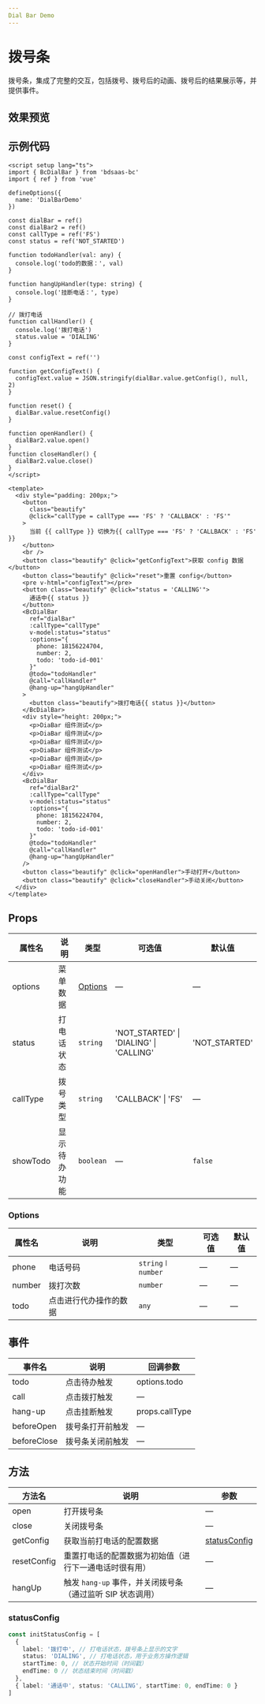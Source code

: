 ```yaml
---
Dial Bar Demo
---
```


# 拨号条

拨号条，集成了完整的交互，包括拨号、拨号后的动画、拨号后的结果展示等，并提供事件。

<script setup lang="ts">
import DialBarDemo from '../components/dial-bar-demo/DialBarDemo.vue'
</script>

## 效果预览

[//]: # '<DialBarDemo/>'

## 示例代码

```vue
<script setup lang="ts">
import { BcDialBar } from 'bdsaas-bc'
import { ref } from 'vue'

defineOptions({
  name: 'DialBarDemo'
})

const dialBar = ref()
const dialBar2 = ref()
const callType = ref('FS')
const status = ref('NOT_STARTED')

function todoHandler(val: any) {
  console.log('todo的数据：', val)
}

function hangUpHandler(type: string) {
  console.log('挂断电话：', type)
}

// 拨打电话
function callHandler() {
  console.log('拨打电话')
  status.value = 'DIALING'
}

const configText = ref('')

function getConfigText() {
  configText.value = JSON.stringify(dialBar.value.getConfig(), null, 2)
}

function reset() {
  dialBar.value.resetConfig()
}

function openHandler() {
  dialBar2.value.open()
}
function closeHandler() {
  dialBar2.value.close()
}
</script>

<template>
  <div style="padding: 200px;">
    <button
      class="beautify"
      @click="callType = callType === 'FS' ? 'CALLBACK' : 'FS'"
    >
      当前 {{ callType }} 切换为{{ callType === 'FS' ? 'CALLBACK' : 'FS' }}
    </button>
    <br />
    <button class="beautify" @click="getConfigText">获取 config 数据</button>
    <button class="beautify" @click="reset">重置 config</button>
    <pre v-html="configText"></pre>
    <button class="beautify" @click="status = 'CALLING'">
      通话中{{ status }}
    </button>
    <BcDialBar
      ref="dialBar"
      :callType="callType"
      v-model:status="status"
      :options="{
        phone: 18156224704,
        number: 2,
        todo: 'todo-id-001'
      }"
      @todo="todoHandler"
      @call="callHandler"
      @hang-up="hangUpHandler"
    >
      <button class="beautify">拨打电话{{ status }}</button>
    </BcDialBar>
    <div style="height: 200px;">
      <p>DiaBar 组件测试</p>
      <p>DiaBar 组件测试</p>
      <p>DiaBar 组件测试</p>
      <p>DiaBar 组件测试</p>
      <p>DiaBar 组件测试</p>
      <p>DiaBar 组件测试</p>
    </div>
    <BcDialBar
      ref="dialBar2"
      :callType="callType"
      v-model:status="status"
      :options="{
        phone: 18156224704,
        number: 2,
        todo: 'todo-id-001'
      }"
      @todo="todoHandler"
      @call="callHandler"
      @hang-up="hangUpHandler"
    />
    <button class="beautify" @click="openHandler">手动打开</button>
    <button class="beautify" @click="closeHandler">手动关闭</button>
  </div>
</template>
```

## Props

| 属性名   | 说明         | 类型                | 可选值                                  | 默认值        |
| -------- | ------------ | ------------------- | --------------------------------------- | ------------- |
| options  | 菜单数据     | [Options](#options) | —                                       | —             |
| status   | 打电话状态   | `string`            | 'NOT_STARTED' \| 'DIALING' \| 'CALLING' | 'NOT_STARTED' |
| callType | 拨号类型     | `string`            | 'CALLBACK' \| 'FS'                      | —             |
| showTodo | 显示待办功能 | `boolean`           | —                                       | `false`       |

### Options

| 属性名 | 说明                   | 类型                              | 可选值 | 默认值 |
| ------ | ---------------------- | --------------------------------- | ------ | ------ |
| phone  | 电话号码               | `string` <font>꒐</font> `number` | —      | —      |
| number | 拨打次数               | `number`                          | —      | —      |
| todo   | 点击进行代办操作的数据 | `any`                             | —      | —      |

## 事件

| 事件名      | 说明             | 回调参数       |
| ----------- | ---------------- | -------------- |
| todo        | 点击待办触发     | options.todo   |
| call        | 点击拨打触发     | —              |
| hang-up     | 点击挂断触发     | props.callType |
| beforeOpen  | 拨号条打开前触发 | —              |
| beforeClose | 拨号条关闭前触发 | —              |

## 方法

| 方法名      | 说明                                                       | 参数                          |
| ----------- | ---------------------------------------------------------- | ----------------------------- |
| open        | 打开拨号条                                                 | —                             |
| close       | 关闭拨号条                                                 | —                             |
| getConfig   | 获取当前打电话的配置数据                                   | [statusConfig](#statusconfig) |
| resetConfig | 重置打电话的配置数据为初始值（进行下一通电话时很有用）     | —                             |
| hangUp      | 触发 `hang-up` 事件，并关闭拨号条（通过监听 SIP 状态调用） | —                             |

### statusConfig

```typescript
const initStatusConfig = [
  {
    label: '拨打中', // 打电话状态，拨号条上显示的文字
    status: 'DIALING', // 打电话状态，用于业务方操作逻辑
    startTime: 0, // 状态开始时间（时间戳）
    endTime: 0 // 状态结束时间（时间戳）
  },
  { label: '通话中', status: 'CALLING', startTime: 0, endTime: 0 }
]
```
